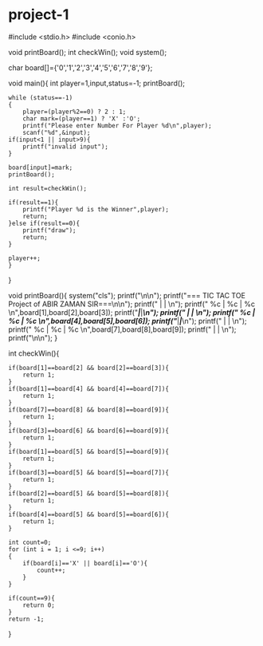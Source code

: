 # project-1
#include <stdio.h>
#include <conio.h>

void printBoard();
int checkWin();
void system();

char board[]={'0','1','2','3','4','5','6','7','8','9'};

void main(){
    int player=1,input,status=-1;
    printBoard();


    while (status==-1)
    {
        player=(player%2==0) ? 2 : 1;
        char mark=(player==1) ? 'X' :'O';
        printf("Please enter Number For Player %d\n",player);
        scanf("%d",&input);
    if(input<1 || input>9){
        printf("invalid input");
    }

    board[input]=mark;
    printBoard();

    int result=checkWin();

    if(result==1){
        printf("Player %d is the Winner",player);
        return;
    }else if(result==0){
        printf("draw");
        return;
    }

    player++;
    }


}

void printBoard(){
    system("cls");
    printf("\n\n");
    printf("=== TIC TAC TOE Project of ABIR ZAMAN SIR===\n\n");
    printf("     |     |     \n");
    printf("  %c  |  %c  |  %c  \n",board[1],board[2],board[3]);
    printf("_____|_____|_____\n");
    printf("     |     |     \n");
    printf("  %c  |  %c  |  %c  \n",board[4],board[5],board[6]);
    printf("_____|_____|_____\n");
    printf("     |     |     \n");
    printf("  %c  |  %c  |  %c  \n",board[7],board[8],board[9]);
    printf("     |     |     \n");
    printf("\n\n");
}


int checkWin(){

    if(board[1]==board[2] && board[2]==board[3]){
        return 1;
    }
    if(board[1]==board[4] && board[4]==board[7]){
        return 1;
    }
    if(board[7]==board[8] && board[8]==board[9]){
        return 1;
    }
    if(board[3]==board[6] && board[6]==board[9]){
        return 1;
    }
    if(board[1]==board[5] && board[5]==board[9]){
        return 1;
    }
    if(board[3]==board[5] && board[5]==board[7]){
        return 1;
    }
    if(board[2]==board[5] && board[5]==board[8]){
        return 1;
    }
    if(board[4]==board[5] && board[5]==board[6]){
        return 1;
    }

    int count=0;
    for (int i = 1; i <=9; i++)
    {
        if(board[i]=='X' || board[i]=='O'){
            count++;
        }
    }

    if(count==9){
        return 0;
    }
    return -1;
}
